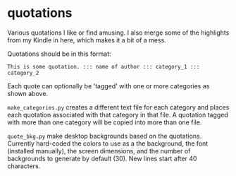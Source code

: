 # quotations

Various quotations I like or find amusing. I also merge some of the highlights from my Kindle in here, which makes it a bit of a mess.

Quotations should be in this format:

```
This is some quotation. ::: name of author ::: category_1 ::: category_2
```

Each quote can optionally be 'tagged' with one or more categories as shown above.

`make_categories.py` creates a different text file for each category and places each quotation associated with that category in that file. A quotation tagged with more than one category will be copied into more than one file.

`quote_bkg.py` make desktop backgrounds based on the quotations. Currently hard-coded the colors to use as a the background, the font (installed manually), the screen dimensions, and the number of backgrounds to generate by default (30). New lines start after 40 characters.
